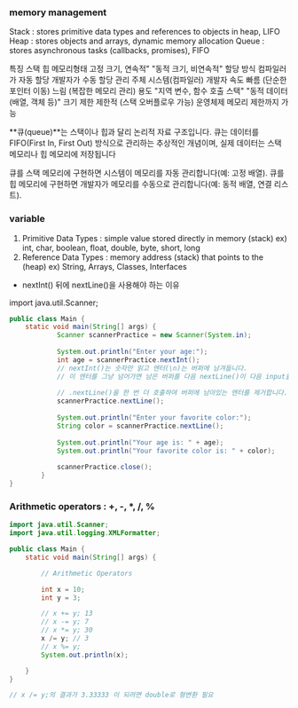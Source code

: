 
### memory management 
Stack : stores primitive data types and references to objects in heap, LIFO
Heap : stores objects and arrays, dynamic memory allocation
Queue : stores asynchronous tasks (callbacks, promises), FIFO

특징         스택                       힙
메모리형태    고정 크기, 연속적"            "동적 크기, 비연속적"
할당 방식    컴파일러가 자동 할당           개발자가 수동 할당
관리 주체    시스템(컴파일러)              개발자
속도        빠름 (단순한 포인터 이동)       느림 (복잡한 메모리 관리)
용도        "지역 변수, 함수 호출 스택"     "동적 데이터 (배열, 객체 등)"
크기 제한    제한적 (스택 오버플로우 가능)    운영체제 메모리 제한까지 가능

**큐(queue)**는 스택이나 힙과 달리 논리적 자료 구조입니다.
큐는 데이터를 FIFO(First In, First Out) 방식으로 관리하는 추상적인 개념이며, 실제 데이터는 스택 메모리나 힙 메모리에 저장됩니다

큐를 스택 메모리에 구현하면 시스템이 메모리를 자동 관리합니다(예: 고정 배열).
큐를 힙 메모리에 구현하면 개발자가 메모리를 수동으로 관리합니다(예: 동적 배열, 연결 리스트).

### variable
1. Primitive Data Types : simple value stored directly in memory (stack)
   ex) int, char, boolean, float, double, byte, short, long
2. Reference Data Types : memory address (stack) that points to the (heap)
    ex) String, Arrays, Classes, Interfaces


- nextInt() 뒤에 nextLine()을 사용해야 하는 이유

import java.util.Scanner;
```java
public class Main {
    static void main(String[] args) {
            Scanner scannerPractice = new Scanner(System.in);
    
            System.out.println("Enter your age:");
            int age = scannerPractice.nextInt(); 
            // nextInt()는 숫자만 읽고 엔터(\n)는 버퍼에 남겨둡니다. 
            // 이 엔터를 그냥 넘어가면 남은 버퍼를 다음 nextLine()이 다음 input을 입력받기 전에 해당 엔터를 읽고 넘어감. 
    
            // .nextLine()을 한 번 더 호출하여 버퍼에 남아있는 엔터를 제거합니다.
            scannerPractice.nextLine();
    
            System.out.println("Enter your favorite color:");
            String color = scannerPractice.nextLine();
    
            System.out.println("Your age is: " + age);
            System.out.println("Your favorite color is: " + color);
            
            scannerPractice.close();
        }
}

```

### Arithmetic operators : +, -, *, /, %

```java
import java.util.Scanner;
import java.util.logging.XMLFormatter;

public class Main {
    static void main(String[] args) {

        // Arithmetic Operators

        int x = 10;
        int y = 3;

        // x += y; 13
        // x -= y; 7
        // x *= y; 30
        x /= y; // 3
        // x %= y;
        System.out.println(x);

    }
}

// x /= y;의 결과가 3.33333 이 되려면 double로 형변환 필요


```